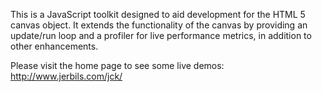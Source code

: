 This is a JavaScript toolkit designed to aid development for the HTML 5 canvas object.  It extends the functionality of the canvas by providing an update/run loop and a profiler for live performance metrics, in addition to other enhancements.

Please visit the home page to see some live demos: http://www.jerbils.com/jck/